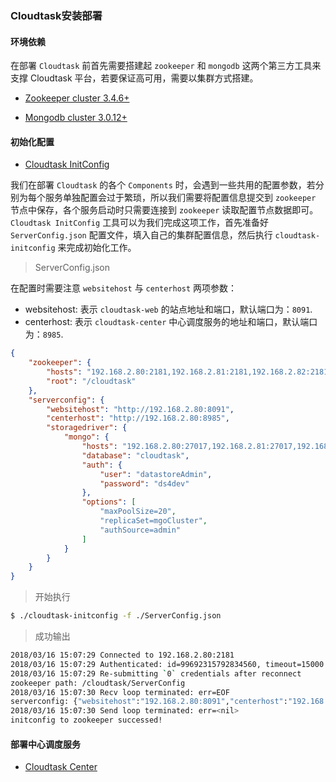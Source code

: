 ### Cloudtask安装部署

#### 环境依赖

在部署 `Cloudtask` 前首先需要搭建起 `zookeeper` 和 `mongodb` 这两个第三方工具来支撑 Cloudtask 平台，若要保证高可用，需要以集群方式搭建。 

- [Zookeeper cluster 3.4.6+](https://zookeeper.apache.org)   

- [Mongodb cluster 3.0.12+](https://www.mongodb.com)  

#### 初始化配置 

- [Cloudtask InitConfig](https://github.com/cloudtask/cloudtask-initconfig)

我们在部署 `Cloudtask` 的各个 `Components` 时，会遇到一些共用的配置参数，若分别为每个服务单独配置会过于繁琐，所以我们需要将配置信息提交到 `zookeeper` 节点中保存，各个服务启动时只需要连接到 `zookeeper` 读取配置节点数据即可。   
`Cloudtask InitConfig` 工具可以为我们完成这项工作，首先准备好 `ServerConfig.json` 配置文件，填入自己的集群配置信息，然后执行 `cloudtask-initconfig` 来完成初始化工作。

> ServerConfig.json

在配置时需要注意 `websitehost` 与 `centerhost` 两项参数：

- websitehost: 表示 `cloudtask-web` 的站点地址和端口，默认端口为：`8091`.
- centerhost: 表示 `cloudtask-center` 中心调度服务的地址和端口，默认端口为：`8985`.

``` json
{
    "zookeeper": {
        "hosts": "192.168.2.80:2181,192.168.2.81:2181,192.168.2.82:2181",
        "root": "/cloudtask"
    },
    "serverconfig": {
        "websitehost": "http://192.168.2.80:8091",
        "centerhost": "http://192.168.2.80:8985",
        "storagedriver": {
            "mongo": {
                "hosts": "192.168.2.80:27017,192.168.2.81:27017,192.168.2.82:27017",
                "database": "cloudtask",
                "auth": {
                    "user": "datastoreAdmin",
                    "password": "ds4dev"
                },
                "options": [
                    "maxPoolSize=20",
                    "replicaSet=mgoCluster",
                    "authSource=admin"
                ]
            }
        }
    }
}
```

> 开始执行

``` bash
$ ./cloudtask-initconfig -f ./ServerConfig.json
```

> 成功输出

``` bash
2018/03/16 15:07:29 Connected to 192.168.2.80:2181
2018/03/16 15:07:29 Authenticated: id=99692315792834560, timeout=15000
2018/03/16 15:07:29 Re-submitting `0` credentials after reconnect
zookeeper path: /cloudtask/ServerConfig
2018/03/16 15:07:30 Recv loop terminated: err=EOF
serverconfig: {"websitehost":"192.168.2.80:8091","centerhost":"192.168.2.80:8985","storagedriver":{"mongo":{"auth":{"password":"ds4dev","user":"datastoreAdmin"},"database":"cloudtask","hosts":"192.168.2.80:27017,192.168.2.81:27017,192.168.2.82:27017","options":["maxPoolSize=20","replicaSet=mgoCluster","authSource=admin"]}}}
2018/03/16 15:07:30 Send loop terminated: err=<nil>
initconfig to zookeeper successed!
```

#### 部署中心调度服务 

- [Cloudtask Center](https://github.com/cloudtask/cloudtask-center) 


